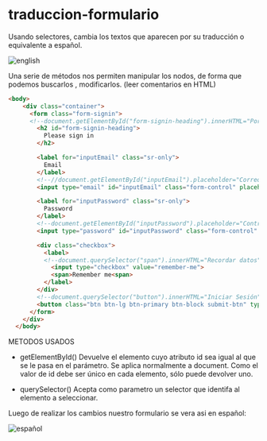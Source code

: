 # traduccion-formulario

Usando selectores, cambia los textos que aparecen por su traducción o equivalente a español.

![english](http://i63.tinypic.com/2mwxic0.jpg)

Una serie de métodos nos permiten manipular los nodos, de forma que podemos buscarlos , modificarlos. (leer comentarios en HTML)

```html
<body>
    <div class="container">
      <form class="form-signin">
      <!--document.getElementById("form-signin-heading").innerHTML="Por favor inicia sesión"-->
        <h2 id="form-signin-heading">  
          Please sign in
        </h2>

        <label for="inputEmail" class="sr-only">
          Email   
        </label>
        <!--//document.getElementById("inputEmail").placeholder="Correo Electrónico"-->
        <input type="email" id="inputEmail" class="form-control" placeholder="Please enter your email" autofocus="">  

        <label for="inputPassword" class="sr-only">
          Password
        </label>
        <!--document.getElementById("inputPassword").placeholder="Contraseña"-->
        <input type="password" id="inputPassword" class="form-control" placeholder="Password" required="">

        <div class="checkbox">
          <label>
          <!--document.querySelector("span").innerHTML="Recordar datos"-->
            <input type="checkbox" value="remember-me">
            <span>Remember me<span>
          </label>
        </div>
        <!--document.querySelector("button").innerHTML="Iniciar Sesión"-->
        <button class="btn btn-lg btn-primary btn-block submit-btn" type="submit">Sign in</button>
      </form>
    </div>
  </body>
 ```
 
 METODOS USADOS

- getElementById() 
  Devuelve el elemento cuyo atributo id sea igual al que se le pasa en el parámetro. 
  Se aplica normalmente a document. Como el valor de id debe ser único en cada elemento, sólo puede devolver uno.

- querySelector() 
  Acepta como parametro un selector que identifa al elemento a seleccionar.

Luego de realizar los cambios nuestro formulario se vera asi en español:

![español](http://i68.tinypic.com/11j81ky.jpg)
